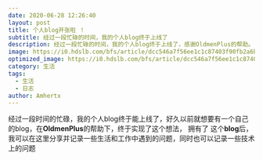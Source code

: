 ```yaml
---
date: 2020-06-28 12:26:40
layout: post
title: 个人blog开张啦 ！
subtitle: 经过一段忙碌的时间，我的个人blog终于上线了
description: 经过一段忙碌的时间，我的个人blog终于上线了，感谢OldmenPlus的帮助。
image: https://i0.hdslb.com/bfs/article/dcc546a7f56ee1c1c87403f90fb2a6b1a6907bcf.jpg@1320w_2346h.webp
optimized_image: https://i0.hdslb.com/bfs/article/dcc546a7f56ee1c1c87403f90fb2a6b1a6907bcf.jpg@1320w_2346h.webp
category: 生活
tags:
  - 生活
  - 日志
author: Amhertx
---
```


  经过一段时间的忙碌，我的个人blog终于能上线了，好久以前就想要有一个自己的blog，在<strong>OldmenPlus</strong>的帮助下，终于实现了这个想法，
  拥有了 这个<strong>blog</strong>后，我可以在这里分享并记录一些生活和工作中遇到的问题，同时也可以记录一些技术上的问题
